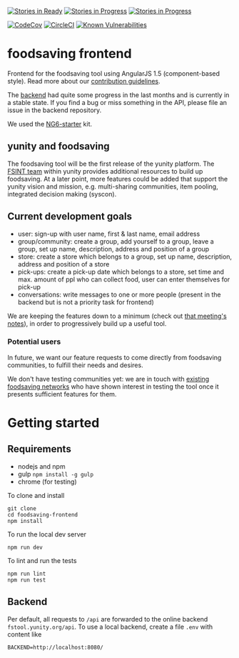 [![Stories in Ready](https://badge.waffle.io/yunity/foodsaving-frontend.svg?label=ready&title=ready)](http://waffle.io/yunity/foodsaving-frontend)
[![Stories in Progress](https://badge.waffle.io/yunity/foodsaving-frontend.svg?label=in-progress&title=in-progress)](http://waffle.io/yunity/foodsaving-frontend)
[![Stories in Progress](https://badge.waffle.io/yunity/foodsaving-frontend.svg?label=needs-approval&title=needs-approval)](http://waffle.io/yunity/foodsaving-frontend)

[![CodeCov](https://codecov.io/github/yunity/foodsaving-frontend/coverage.svg)](https://codecov.io/gh/yunity/foodsaving-frontend)
[![CircleCI](https://circleci.com/gh/yunity/foodsaving-frontend.svg?style=shield)](https://circleci.com/gh/yunity/foodsaving-frontend)
[![Known Vulnerabilities](https://snyk.io/test/github/yunity/foodsaving-frontend/e4f6927cccfbde340636d20b863efd508be19ec0/badge.svg)](https://snyk.io/test/github/yunity/foodsaving-frontend/e4f6927cccfbde340636d20b863efd508be19ec0)


# foodsaving frontend
Frontend for the foodsaving tool using AngularJS 1.5 (component-based style).
Read more about our [contribution guidelines](https://github.com/yunity/foodsaving-frontend/blob/master/CONTRIBUTE.md).

The [backend](https://github.com/yunity/foodsaving-backend) had quite some progress in the last months and is currently in a stable state. If you find a bug or miss something in the API, please file an issue in the backend repository.

We used the [NG6-starter](https://github.com/AngularClass/NG6-starter) kit.


## yunity and foodsaving
The foodsaving tool will be the first release of the yunity platform.
The [FSINT team](https://yunity.atlassian.net/wiki/display/FSINT/) within yunity provides additional resources to build up foodsaving.
At a later point, more features could be added that support the yunity vision and mission, e.g. multi-sharing communities, item pooling, integrated decision making (syscon).

## Current development goals
- user: sign-up with user name, first & last name, email address
- group/community: create a group, add yourself to a group, leave a group, set up name, description, address and position of a group
- store: create a store which belongs to a group, set up name, description, address and position of a store
- pick-ups: create a pick-up date which belongs to a store, set time and max. amount of ppl who can collect food, user can enter themselves for pick-up
- conversations: write messages to one or more people (present in the backend but is not a priority task for frontend) 

We are keeping the features down to a minimum (check out [that meeting's notes](https://yunity.atlassian.net/wiki/display/YUN/2016-09-13+-+Narrowing+down+features)), in order to progressively build up a useful tool.

### Potential users
In future, we want our feature requests to come directly from foodsaving communities, to fulfill their needs and desires.

We don't have testing communities yet: we are in touch with [existing foodsaving networks](https://yunity.atlassian.net/wiki/display/YUN/Existing+initiatives) who have shown interest in testing the tool once it presents sufficient features for them.

# Getting started

## Requirements

- nodejs and npm
- gulp `npm install -g gulp`
- chrome (for testing)

To clone and install

```
git clone
cd foodsaving-frontend
npm install
```

To run the local dev server

```
npm run dev
```

To lint and run the tests

```
npm run lint
npm run test
```

## Backend

Per default, all requests to `/api` are forwarded to the online backend `fstool.yunity.org/api`.
To use a local backend, create a file `.env` with content like

```
BACKEND=http://localhost:8080/
```
